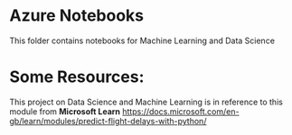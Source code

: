 # Azure Notebooks
This folder contains notebooks for Machine Learning and Data Science

# Some Resources:

This project on Data Science and Machine Learning is in reference to this module from <b> Microsoft Learn</b> https://docs.microsoft.com/en-gb/learn/modules/predict-flight-delays-with-python/ 

